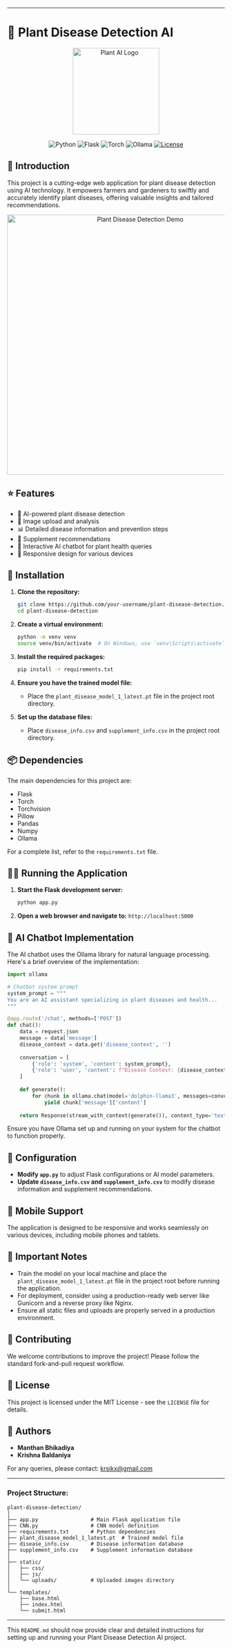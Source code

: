 
---

# 🌿 Plant Disease Detection AI

<p align="center">
  <img src="https://your-image-url-here.com/plant-ai-logo.gif" alt="Plant AI Logo" width="200" height="200">
</p>

<div align="center">

![Python](https://img.shields.io/badge/python-v3.7+-blue.svg)
![Flask](https://img.shields.io/badge/flask-v2.0.1-brightgreen.svg)
![Torch](https://img.shields.io/badge/torch-v1.9.0-red.svg)
![Ollama](https://img.shields.io/badge/ollama-latest-orange.svg)
[![License](https://img.shields.io/badge/license-MIT-blue.svg)](https://opensource.org/licenses/MIT)

</div>

## 🌟 Introduction

This project is a cutting-edge web application for plant disease detection using AI technology. It empowers farmers and gardeners to swiftly and accurately identify plant diseases, offering valuable insights and tailored recommendations.

<p align="center">
  <img src="https://your-image-url-here.com/plant-disease-demo.gif" alt="Plant Disease Detection Demo" width="600">
</p>

## ⭐ Features

- 🔬 AI-powered plant disease detection
- 📸 Image upload and analysis
- 📊 Detailed disease information and prevention steps
- 💊 Supplement recommendations
- 🤖 Interactive AI chatbot for plant health queries
- 📱 Responsive design for various devices

## 🚀 Installation

1. **Clone the repository:**
   ```bash
   git clone https://github.com/your-username/plant-disease-detection.git
   cd plant-disease-detection
   ```

2. **Create a virtual environment:**
   ```bash
   python -m venv venv
   source venv/bin/activate  # On Windows, use `venv\Scripts\activate`
   ```

3. **Install the required packages:**
   ```bash
   pip install -r requirements.txt
   ```

4. **Ensure you have the trained model file:**
   - Place the `plant_disease_model_1_latest.pt` file in the project root directory.

5. **Set up the database files:**
   - Place `disease_info.csv` and `supplement_info.csv` in the project root directory.

## 📦 Dependencies

The main dependencies for this project are:

- Flask
- Torch
- Torchvision
- Pillow
- Pandas
- Numpy
- Ollama

For a complete list, refer to the `requirements.txt` file.

## 🏃‍♂️ Running the Application

1. **Start the Flask development server:**
   ```bash
   python app.py
   ```

2. **Open a web browser and navigate to:** `http://localhost:5000`

## 🤖 AI Chatbot Implementation

The AI chatbot uses the Ollama library for natural language processing. Here's a brief overview of the implementation:

```python
import ollama

# Chatbot system prompt
system_prompt = """
You are an AI assistant specializing in plant diseases and health...
"""

@app.route('/chat', methods=['POST'])
def chat():
    data = request.json
    message = data['message']
    disease_context = data.get('disease_context', '')
    
    conversation = [
        {'role': 'system', 'content': system_prompt},
        {'role': 'user', 'content': f"Disease Context: {disease_context}\n\nUser Question: {message}"}
    ]
    
    def generate():
        for chunk in ollama.chat(model='dolphin-llama3', messages=conversation, stream=True):
            yield chunk['message']['content']
    
    return Response(stream_with_context(generate()), content_type='text/plain')
```

Ensure you have Ollama set up and running on your system for the chatbot to function properly.

## 🔧 Configuration

- **Modify `app.py`** to adjust Flask configurations or AI model parameters.
- **Update `disease_info.csv` and `supplement_info.csv`** to modify disease information and supplement recommendations.

## 📱 Mobile Support

The application is designed to be responsive and works seamlessly on various devices, including mobile phones and tablets.

## 🚨 Important Notes

- Train the model on your local machine and place the `plant_disease_model_1_latest.pt` file in the project root before running the application.
- For deployment, consider using a production-ready web server like Gunicorn and a reverse proxy like Nginx.
- Ensure all static files and uploads are properly served in a production environment.

## 🤝 Contributing

We welcome contributions to improve the project! Please follow the standard fork-and-pull request workflow.

## 📄 License

This project is licensed under the MIT License - see the `LICENSE` file for details.

## 👥 Authors

- **Manthan Bhikadiya**
- **Krishna Baldaniya**

For any queries, please contact: krsikx@gmail.com

---

### Project Structure:

```
plant-disease-detection/
│
├── app.py                 # Main Flask application file
├── CNN.py                 # CNN model definition
├── requirements.txt       # Python dependencies
├── plant_disease_model_1_latest.pt  # Trained model file
├── disease_info.csv       # Disease information database
├── supplement_info.csv    # Supplement information database
│
├── static/
│   ├── css/
│   ├── js/
│   └── uploads/           # Uploaded images directory
│
└── templates/
    ├── base.html
    ├── index.html
    └── submit.html
```

---

This `README.md` should now provide clear and detailed instructions for setting up and running your Plant Disease Detection AI project.